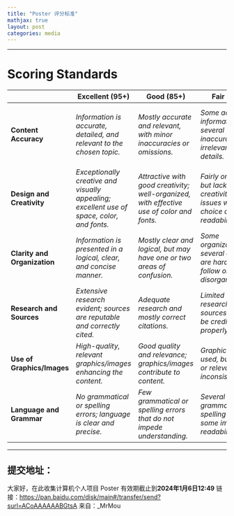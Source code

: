 ```yaml
---
title: "Poster 评分标准"
mathjax: true
layout: post
categories: media
---
```

---
# Scoring Standards

|                | Excellent (95+) | Good (85+) | Fair (75+) | Poor (65+) |
|----------------|-----------------|------------|------------|------------|
| **Content Accuracy** | *Information is accurate, detailed, and relevant to the chosen topic.* | *Mostly accurate and relevant, with minor inaccuracies or omissions.* | *Some accurate information, but several inaccuracies or irrelevant details.* | *Many inaccuracies, irrelevant or missing significant content related to the topic.* |
| **Design and Creativity** | *Exceptionally creative and visually appealing; excellent use of space, color, and fonts.* | *Attractive with good creativity; well-organized, with effective use of color and fonts.* | *Fairly organized but lacks creativity; some issues with color choice or font readability.* | *Poor layout and design; ineffective use of space, color, or fonts.* |
| **Clarity and Organization** | *Information is presented in a logical, clear, and concise manner.* | *Mostly clear and logical, but may have one or two areas of confusion.* | *Some organization, but several areas are hard to follow or disorganized.* | *Disorganized, lacking clarity, with information presented haphazardly.* |
| **Research and Sources** | *Extensive research evident; sources are reputable and correctly cited.* | *Adequate research and mostly correct citations.* | *Limited research; some sources may not be credible or properly cited.* | *Minimal or no research; sources missing or improperly cited.* |
| **Use of Graphics/Images** | *High-quality, relevant graphics/images enhancing the content.* | *Good quality and relevance; graphics/images contribute to content.* | *Graphics/images used, but quality or relevance is inconsistent.* | *Poor quality or irrelevant graphics/images, or lack thereof.* |
| **Language and Grammar** | *No grammatical or spelling errors; language is clear and precise.* | *Few grammatical or spelling errors that do not impede understanding.* | *Several grammatical or spelling errors; some impact on readability.* | *Numerous errors in grammar and spelling; significantly affects readability.* |

---
## 提交地址：
大家好，在此收集计算机个人项目 Poster
有效期截止到**2024年1月6日12:49**
链接：https://pan.baidu.com/disk/main#/transfer/send?surl=ACoAAAAAABGtsA
来自：_MrMou